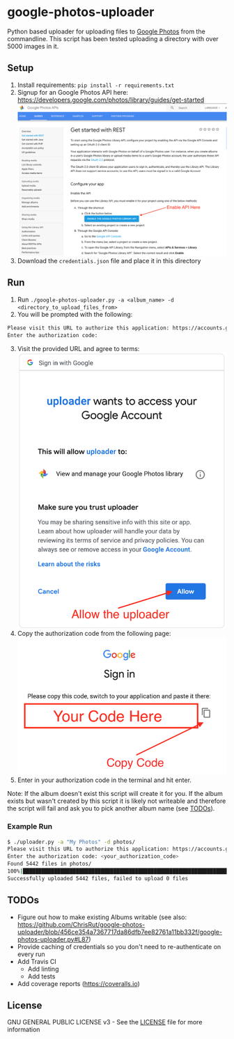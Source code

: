 # google-photos-uploader

Python based uploader for uploading files to [Google Photos](https://photos.google.com/) from the commandline.
This script has been tested uploading a directory with over 5000 images in it.

## Setup

1. Install requirements: `pip install -r requirements.txt`
2. Signup for an Google Photos API here: https://developers.google.com/photos/library/guides/get-started
![enable api key screenshot](assets/enable_api_key.png)
3. Download the `credentials.json` file and place it in this directory

## Run

1. Run `./google-photos-uploader.py -a <album_name> -d <directory_to_upload_files_from>`
2. You will be prompted with the following:
```bash
Please visit this URL to authorize this application: https://accounts.google.com/o/oauth2/auth?response_type=code&client_id=<your_client_id>&redirect_uri=urn%3Aietf%3Awg%3Aoauth%3A2.0%3Aoob&scope=https%3A%2F%2Fwww.googleapis.com%2Fauth%2Fphotoslibrary&state=<custom_state>&prompt=consent&access_type=offline
Enter the authorization code:
```
3. Visit the provided URL and agree to terms:
![agree to terms](assets/agree_to_terms.png)
4. Copy the authorization code from the following page:
![copy code](assets/copy_code.png)
5. Enter in your authorization code in the terminal and hit enter.

Note: If the album doesn't exist this script will create it for you.  If the album exists but wasn't created by this 
script it is likely not writeable and therefore the script will fail and ask you to pick another album name (see [TODOs](#todos)). 

### Example Run

```bash
$ ./uploader.py -a "My Photos" -d photos/
Please visit this URL to authorize this application: https://accounts.google.com/o/oauth2/auth?response_type=code&client_id=<your_client_id>&redirect_uri=urn%3Aietf%3Awg%3Aoauth%3A2.0%3Aoob&scope=https%3A%2F%2Fwww.googleapis.com%2Fauth%2Fphotoslibrary&state=<custom_state>&prompt=consent&access_type=offline
Enter the authorization code: <your_authorization_code>
Found 5442 files in photos/
100%|████████████████████████████████████████████████████████████████████████████████████████████████████████████| 5442/5442 [3:11:22<00:00,  1.70s/it]
Successfully uploaded 5442 files, failed to upload 0 files
```

## TODOs

- Figure out how to make existing Albums writable (see also: https://github.com/ChrisRut/google-photos-uploader/blob/456ce354a7367717da86dfb7ee82761a11bb332f/google-photos-uploader.py#L87)
- Provide caching of credentials so you don't need to re-authenticate on every run
- Add Travis CI
    - Add linting
    - Add tests
- Add coverage reports (https://coveralls.io)

## License

GNU GENERAL PUBLIC LICENSE v3 - See the [LICENSE](LICENSE) file for more information
